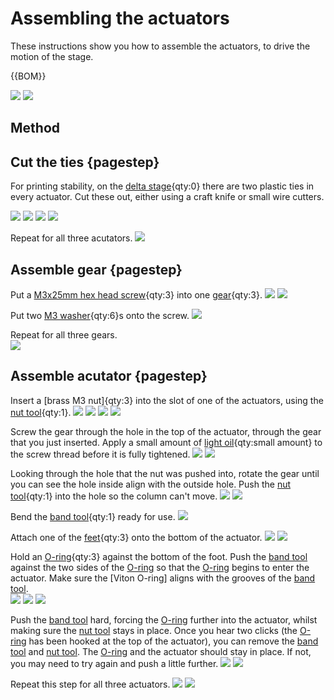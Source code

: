# Assembling the actuators
These instructions show you how to assemble the actuators, to drive the motion of the stage.

{{BOM}}

[delta stage]: models/delta_stage.stl "{cat:3DPrinted}"
[M3 washer]: "{cat:part}"
[light oil]: "{cat:part}"
[O-ring]: "{cat:part}"
[M3x25mm hex head screw]: "{cat:part}"
[feet]: models/feet.stl "{cat:3DPrinted, note: All three feet are in the one file.}"
[gear]: models/gears.stl "{cat: 3DPrinted}"
[band tool]:  actuatortools.md#bandtool "{cat: 3DPrinted_tool}"
[nut tool]:  actuatortools.md#nuttool "{cat:3DPrinted_tool}"
![](images\assembling_the_actuators\3D_printed_parts.jpg)
![](images\assembling_the_actuators\non_3D_printed_parts.jpg)

## Method

## Cut the ties {pagestep}

For printing stability, on the [delta stage]{qty:0} there are two plastic ties in every actuator.  Cut these out, either using a craft knife or small wire cutters.  

![](images\assembling_the_actuators\ties.jpg)
![](images\assembling_the_actuators\cutter_ties.jpg)
![](images\assembling_the_actuators\knife_ties.jpg)
![](images\assembling_the_actuators\no_ties.jpg)

Repeat for all three acutators.
![](images\assembling_the_actuators\no_ties_all.jpg)

## Assemble gear {pagestep}

Put a [M3x25mm hex head screw]{qty:3} into one [gear]{qty:3}.
![](images\assembling_the_actuators\screw_and_gear.jpg)
![](images\assembling_the_actuators\screw_in_gear.jpg)

Put two [M3 washer]{qty:6}s onto the screw.
![](images\assembling_the_actuators\washers_on_screw.jpg)  


Repeat for all three gears.  
![](images\assembling_the_actuators\washers_on_screw_all.jpg)

## Assemble acutator {pagestep}

Insert a [brass M3 nut]{qty:3} into the slot of one of the actuators, using the [nut tool]{qty:1}.
![](images\assembling_the_actuators\insert_nut.jpg)
![](images\assembling_the_actuators\nut_on_slot.jpg)
![](images\assembling_the_actuators\nut_on_slot_nut_tool.jpg)
![](images\assembling_the_actuators\nut_in_slot.jpg)

Screw the gear through the hole in the top of the actuator, through the gear that you just inserted.  Apply a small amount of [light oil]{qty:small amount} to the screw thread before it is fully tightened.
![](images\assembling_the_actuators\gear_in_top_hole.jpg)
![](images\assembling_the_actuators\screwing_gear.jpg)


Looking through the hole that the nut was pushed into, rotate the gear until you can see the hole inside align with the outside hole.  Push the [nut tool]{qty:1} into the hole so the column can't move.
![](images\assembling_the_actuators\gear_screwed.jpg)
![](images\assembling_the_actuators\nut_tool_in_hole.jpg)

Bend the [band tool]{qty:1} ready for use.
![](images\assembling_the_actuators\band_tool_bent.jpg)

Attach one of the [feet]{qty:3} onto the bottom of the actuator.
![](images\assembling_the_actuators\foot_profile.jpg)
![](images\assembling_the_actuators\foot_from_bottom.jpg)

Hold an [O-ring]{qty:3} against the bottom of the foot.  Push the [band tool] against the two sides of the [O-ring] so that the [O-ring] begins to enter the actuator.  Make sure the [Viton O-ring] aligns with the grooves of the [band tool].  
![](images\assembling_the_actuators\O_ring_against_foot.jpg)
![](images\assembling_the_actuators\pushing_band_tool_o_ring.jpg)
![](images\assembling_the_actuators\pushing_band_tool_o_ring_2.jpg)

Push the [band tool] hard, forcing the [O-ring] further into the actuator, whilst making sure the [nut tool] stays in place.  Once you hear two clicks (the [O-ring] has been hooked at the top of the actuator), you can remove the [band tool] and [nut tool]. The [O-ring] and the actuator should stay in place.  If not, you may need to try again and push a little further.
![](images\assembling_the_actuators\pushing_firmly.jpg)
![](images\assembling_the_actuators\o_ring_complete.jpg)

Repeat this step for all three actuators.
![](images\assembling_the_actuators\o_ring_all.jpg)
![](images\assembling_the_actuators\gears_all.jpg)





